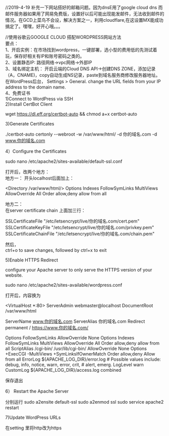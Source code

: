 //2019-4-19
补充一下网站搭好的邮箱问题。因为dnsE用了google cloud dns 而邮件服务器如果用了网易免费版，设置好以后可能出现能发邮件，无法收到邮件的情况。在GCD上菜鸟不会设，解决方案之一，利用cloudflare,在这设置MX能成功搞定了。嘿嘿，好开心哦。。。

//使用谷歌云GOOGLE CLOUD 搭配WORDPRESS网站方法 </br>
要点：</br>
1、开启实例：在市场找到wordpress，一键部署，选小型的费用低的先测试着玩，保存好相关有IP和账号密码之类的。</br>
2、设置静态IP: 路径网络->vpc网络->外部IP</br>
3、域名绑定主机： 开启云端的Cloud DNS API->创建DNS ZONE，添加记录（A，CNAME)，copy自动生成NS记录，paste到域名服务商修改服务器地址。</br>
 在WordPress后台， Settings > General. change the URL fields from your IP address to the domain name.</br>
 4、免费证书 </br>
1)Connect to WordPress via SSH </br>
2)Install CertBot Client </br>

wget https://dl.eff.org/certbot-auto && chmod a+x certbot-auto

3)Generate Certificates </br>

./certbot-auto certonly --webroot -w /var/www/html/ -d 你的域名.com -d www.你的域名.com

4）Configure the Certificates </br>

sudo nano /etc/apache2/sites-available/default-ssl.conf
</br>

打开后，改两个地方：</br>
地方一：
开头localhost后面加上：</br>

<Directory /var/www/html/>
Options Indexes FollowSymLinks MultiViews
AllowOverride All
Order allow,deny
allow from all
</Directory>

地方二：</br>
在server certificate chain 上面加三行：

SSLCertificateFile "/etc/letsencrypt/live/你的域名.com/cert.pem"
SSLCertificateKeyFile "/etc/letsencrypt/live/你的域名.com/privkey.pem"
SSLCertificateChainFile "/etc/letsencrypt/live/你的域名.com/chain.pem"


然后，</br>
ctrl+o to save changes, followed by ctrl+x to exit 

5)Enable HTTPS Redirect

configure your Apache server to only serve the HTTPS version of your website. 

sudo nano /etc/apache2/sites-available/wordpress.conf

打开后，内容换为</br>

<VirtualHost *:80>
ServerAdmin webmaster@localhost
DocumentRoot /var/www/html

ServerName www.你的域名.com
ServerAlias 你的域名.com
Redirect permanent / https://www.你的域名.com/

<Directory />
Options FollowSymLinks
AllowOverride None
</Directory>
<Directory /var/www/html/>
Options Indexes FollowSymLinks MultiViews
AllowOverride All
Order allow,deny
allow from all
</Directory>
ScriptAlias /cgi-bin/ /usr/lib/cgi-bin/
<Directory "/usr/lib/cgi-bin">
AllowOverride None
Options +ExecCGI -MultiViews +SymLinksIfOwnerMatch
Order allow,deny
Allow from all
</Directory>
ErrorLog ${APACHE_LOG_DIR}/error.log
# Possible values include: debug, info, notice, warn, error, crit,
# alert, emerg.
LogLevel warn
CustomLog ${APACHE_LOG_DIR}/access.log combined
</VirtualHost>

保存退出

6） Restart the Apache Server

分别运行
sudo a2ensite default-ssl
sudo a2enmod ssl
sudo service apache2 restart

7)Update WordPress URLs

在setting 里将http改为https
